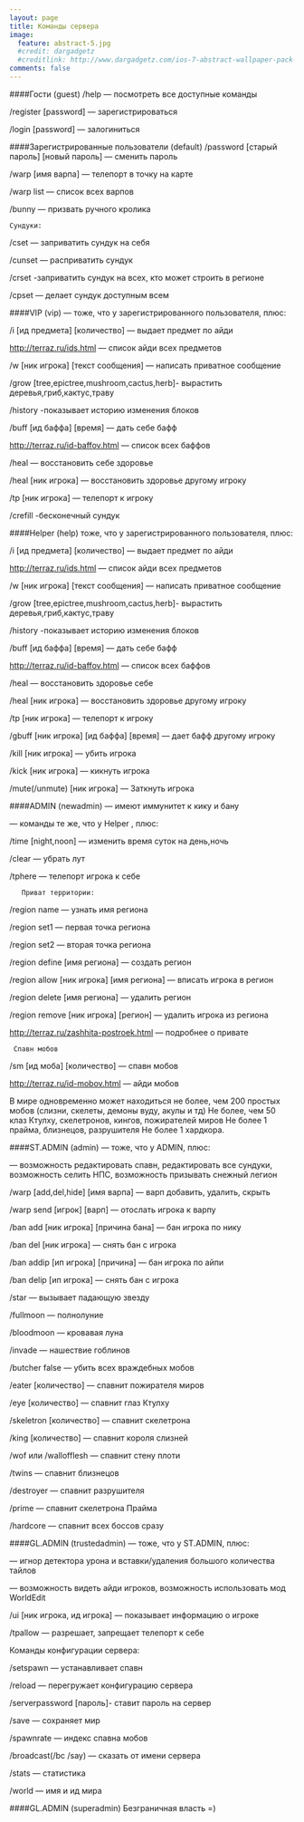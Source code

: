 ```yaml
---
layout: page
title: Команды сервера
image:
  feature: abstract-5.jpg
  #credit: dargadgetz
  #creditlink: http://www.dargadgetz.com/ios-7-abstract-wallpaper-pack-for-iphone-5-and-ipod-touch-retina/
comments: false
---
```


####Гости (guest)
/help — посмотреть все доступные команды

/register [password] — зарегистрироваться

/login [password] — залогиниться

####Зарегистрированные пользователи (default)
/password  [старый пароль] [новый пароль] — сменить пароль

/warp [имя варпа] — телепорт в точку на карте

/warp list — список всех варпов

/bunny — призвать ручного кролика

    Сундуки:

/cset — заприватить сундук на себя

/cunset — расприватить сундук

/crset -заприватить сундук на всех, кто может строить в регионе

/cpset — делает сундук доступным всем


####VIP (vip)
  — тоже, что у зарегистрированного пользователя, плюс:

/i [ид предмета] [количество] — выдает предмет по айди

http://terraz.ru/ids.html  — список айди всех предметов

/w [ник игрока] [текст сообщения] — написать приватное сообщение

/grow [tree,epictree,mushroom,cactus,herb]- вырастить деревья,гриб,кактус,траву

/history -показывает историю изменения блоков

/buff [ид баффа] [время] — дать себе бафф

http://terraz.ru/id-baffov.html —  список всех баффов

/heal — восстановить себе здоровье

/heal [ник игрока] — восстановить здоровье другому игроку

/tp [ник игрока] — телепорт к игроку

/crefill -бесконечный сундук

####Helper (help)
тоже, что у зарегистрированного пользователя, плюс:

/i [ид предмета] [количество] — выдает предмет по айди

http://terraz.ru/ids.html  — список айди всех предметов

/w [ник игрока] [текст сообщения] — написать приватное сообщение

/grow [tree,epictree,mushroom,cactus,herb]- вырастить деревья,гриб,кактус,траву

/history -показывает историю изменения блоков

/buff [ид баффа] [время] — дать себе бафф

http://terraz.ru/id-baffov.html —  список всех баффов

/heal — восстановить здоровье себе

/heal [ник игрока] — восстановить здоровье другому игроку

/tp [ник игрока] — телепорт к игроку

/gbuff [ник игрока] [ид баффа] [время] — дает бафф другому игроку

/kill [ник игрока] — убить игрока

/kick [ник игрока] — кикнуть игрока

/mute(/unmute)  [ник игрока] — Заткнуть игрока

 


####ADMIN (newadmin)
  — имеют иммунитет к кику и бану

  — команды те же, что у Helper , плюс:

/time [night,noon] — изменить время суток на день,ночь

/clear — убрать лут

/tphere — телепорт игрока к себе

       Приват территории:

/region name — узнать имя региона

/region set1 — первая точка региона

/region set2 — вторая точка региона

/region define [имя региона] — создать регион

/region allow [ник игрока] [имя региона] — вписать игрока в регион

/region delete [имя региона] — удалить регион

/region remove [ник игрока] [регион] — удалить игрока из региона

http://terraz.ru/zashhita-postroek.html  — подробнее о привате

     Спавн мобов

/sm [ид моба] [количество] — спавн мобов

http://terraz.ru/id-mobov.html  — айди мобов

В мире одновременно может находиться не более, чем 200 простых мобов (слизни, скелеты, демоны вуду, акулы и тд)
Не более, чем 50 клаз Ктулху, скелетронов, кингов, пожирателей миров
Не более 1 прайма, близнецов, разрушителя
Не более 1 хардкора.

####ST.ADMIN (admin)
  — тоже, что у ADMIN, плюс:

  — возможность редактировать спавн, редактировать все сундуки, возможность селить НПС, возможность призывать снежный легион

/warp [add,del,hide] [имя варпа] — варп добавить, удалить, скрыть

/warp send [игрок] [варп] — отослать игрока к варпу

/ban add [ник игрока] [причина бана] — бан игрока по нику

/ban del [ник игрока] — снять бан с игрока

/ban addip [ип игрока] [причина] — бан игрока по айпи

/ban delip [ип игрока] — снять бан с игрока

/star — вызывает падающую звезду

/fullmoon — полнолуние

/bloodmoon — кровавая луна

/invade — нашествие гоблинов

/butcher false — убить всех враждебных мобов

/eater [количество] — спавнит пожирателя миров

/eye [количество] — спавнит глаз Ктулху

/skeletron [количество] — спавнит скелетрона

/king [количество] — спавнит короля слизней

/wof или /wallofflesh  — спавнит стену плоти

/twins — спавнит близнецов

/destroyer — спавнит разрушителя

/prime  — спавнит скелетрона Прайма

/hardcore — спавнит всех боссов сразу

 

####GL.ADMIN (trustedadmin)
  — тоже, что у ST.ADMIN, плюс:

  — игнор детектора урона и вставки/удаления большого количества тайлов

  — возможность видеть айди игроков, возможность использовать мод WorldEdit

/ui [ник игрока, ид игрока] — показывает информацию о игроке

/tpallow — разрешает, запрещает телепорт к себе

Команды конфигурации сервера:

/setspawn — устанавливает спавн

/reload — перегружает конфигурацию сервера

/serverpassword [пароль]- ставит пароль на сервер

/save — сохраняет мир

/spawnrate — индекс спавна мобов

/broadcast(/bc /say) — сказать от имени сервера

/stats — статистика

/world — имя и ид мира

####GL.ADMIN (superadmin)
Безграничная власть =)
